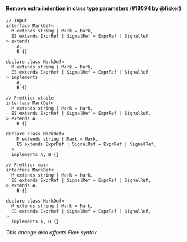 #### Remove extra indention in class type parameters (#18094 by @fisker)

<!--
We plan to fix the inconsistent printing between class and interface, I(fisker) plan to put all changes together.

This addresses the first part of #18093.

We'll change this part to

```
The extra indention for type parameters in class has been removed
```

when we add more changes.

TODO: Update the output for `Prettier main` in #18091
-->

<!-- prettier-ignore -->
```tsx
// Input
interface MarkDef<
  M extends string | Mark = Mark,
  ES extends ExprRef | SignalRef = ExprRef | SignalRef
> extends
    A,
    B {}

declare class MarkDef<
  M extends string | Mark = Mark,
  ES extends ExprRef | SignalRef = ExprRef | SignalRef
> implements
    A,
    B {}

// Prettier stable
interface MarkDef<
  M extends string | Mark = Mark,
  ES extends ExprRef | SignalRef = ExprRef | SignalRef,
> extends A,
    B {}

declare class MarkDef<
    M extends string | Mark = Mark,
    ES extends ExprRef | SignalRef = ExprRef | SignalRef,
  >
  implements A, B {}

// Prettier main
interface MarkDef<
  M extends string | Mark = Mark,
  ES extends ExprRef | SignalRef = ExprRef | SignalRef,
> extends A,
    B {}

declare class MarkDef<
  M extends string | Mark = Mark,
  ES extends ExprRef | SignalRef = ExprRef | SignalRef,
>
  implements A, B {}
```

_This change also affects Flow syntax_

